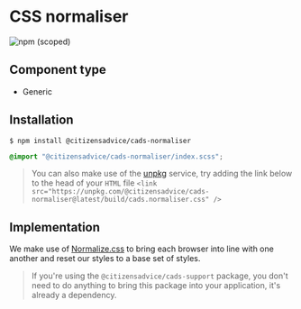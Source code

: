 # CSS normaliser

![npm (scoped)](https://img.shields.io/npm/v/@citizensadvice/cads-normaliser.svg)

## Component type

- Generic

## Installation

```
$ npm install @citizensadvice/cads-normaliser
```

```scss
@import "@citizensadvice/cads-normaliser/index.scss";
```

> You can also make use of the [unpkg](https://unpkg.com) service, try adding the link below to the head of your `HTML` file
> `<link src="https://unpkg.com/@citizensadvice/cads-normaliser@latest/build/cads.normaliser.css" />`

## Implementation

We make use of [Normalize.css]() to bring each browser into line with one another and reset our styles to a base set of styles.

> If you're using the `@citizensadvice/cads-support` package, you don't need to do anything to bring this package into your application, it's already a dependency.

